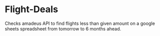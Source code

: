 # Flight-Deals
Checks amadeus API to find flights less than given amount on a google sheets spreadsheet from tomorrow to 6 months ahead.
